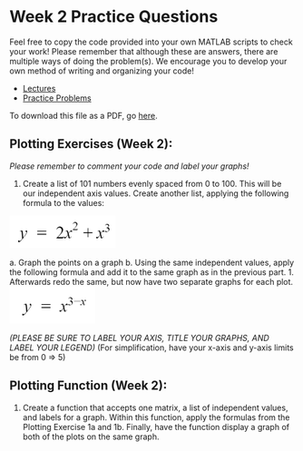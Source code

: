 # Week 2 Practice Questions
Feel free to copy the code provided into your own MATLAB scripts to check your work! Please remember that although these are answers, there are multiple ways of doing the problem(s). We encourage you to develop your own method of writing and organizing your code!
- [Lectures](https://jacksonburns.github.io/MATLAB-Start-to-Finish/Lectures/Lectures-Landing-Page)
- [Practice Problems](https://jacksonburns.github.io/MATLAB-Start-to-Finish/Practice-Problems/Practice-Problems-Landing-Page)

To download this file as a PDF, go [here](https://github.com/JacksonBurns/MATLAB-Start-to-Finish/blob/master/Practice-Problems/Week-2/Mini-Assignment%20Week%202.pdf).

## **Plotting Exercises (Week 2):**
*Please remember to comment your code and label your graphs!*

1. Create a list of 101 numbers evenly spaced from 0 to 100. This will be our independent axis values. Create another list, applying the following formula to the values:

![Image of formula needed for problem 1](formula_1.png)

  a. Graph the points on a graph
  b. Using the same independent values, apply the following formula and add it to the same graph as in the previous part.
    1. Afterwards redo the same, but now have two separate graphs for each plot.
![Image of formula needed for problem 1b](formula_2.png)

*(PLEASE BE SURE TO LABEL YOUR AXIS, TITLE YOUR GRAPHS, AND LABEL YOUR LEGEND)*
(For simplification, have your x-axis and y-axis limits be from 0 => 5)

## **Plotting Function (Week 2):**

1. Create a function that accepts one matrix, a list of independent values, and labels for a graph. Within this function, apply the formulas from the Plotting Exercise 1a and 1b. Finally, have the function display a graph of both of the plots on the same graph.